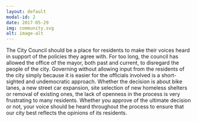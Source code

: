 ```yaml
---
layout: default
modal-id: 2
date: 2017-05-29
img: community.svg
alt: image-alt
---
```


The City Council should be a place for residents to make their voices heard in support of the
policies they agree with. For too long, the council has allowed the office of the mayor, both past and
current, to disregard the people of the city. Governing without allowing input from the residents of the
city simply because it is easier for the officials involved is a short-sighted and undemocratic approach.
Whether the decision is about bike lanes, a new street car expansion, site selection of new homeless
shelters or removal of existing ones, the lack of openness in the process is very frustrating to many
residents. Whether you approve of the ultimate decision or not, your voice should be heard throughout
the process to ensure that our city best reflects the opinions of its residents.
